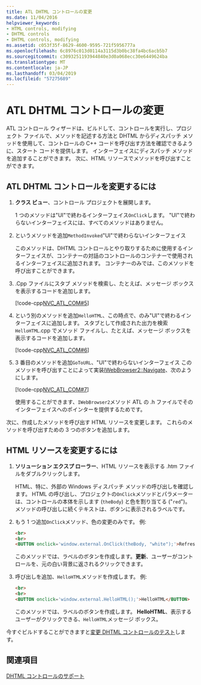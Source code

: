 ```yaml
---
title: ATL DHTML コントロールの変更
ms.date: 11/04/2016
helpviewer_keywords:
- HTML controls, modifying
- DHTML controls
- DHTML controls, modifying
ms.assetid: c053f35f-8629-4600-9595-721f5956777a
ms.openlocfilehash: 6c8976c013d0114a3115d3b0bc38fa4bc6acb5b7
ms.sourcegitcommit: c3093251193944840e3d0a068ecc30e6449624ba
ms.translationtype: MT
ms.contentlocale: ja-JP
ms.lasthandoff: 03/04/2019
ms.locfileid: "57275689"
---
```

# <a name="modifying-the-atl-dhtml-control"></a>ATL DHTML コントロールの変更

ATL コントロール ウィザードは、ビルドして、コントロールを実行し、プロジェクト ファイルで、メソッドを記述する方法と DHTML からディスパッチ メソッドを使用して、コントロールの C++ コードを呼び出す方法を確認できるように、スタート コードを提供します。 インターフェイスにディスパッチ メソッドを追加することができます。 次に、HTML リソースでメソッドを呼び出すことができます。

## <a name="to-modify-the-atl-dhtml-control"></a>ATL DHTML コントロールを変更するには

1. **クラス ビュー**、コントロール プロジェクトを展開します。

   1 つのメソッドは"UI"で終わるインターフェイス`OnClick`します。 "UI"で終わらないインターフェイスには、すべてのメソッドはありません。

1. というメソッドを追加`MethodInvoked`"UI"で終わらないインターフェイス

   このメソッドは、DHTML コントロールとやり取りするために使用するインターフェイスが、コンテナーの対話のコントロールのコンテナーで使用されるインターフェイスに追加されます。 コンテナーのみでは、このメソッドを呼び出すことができます。

1. .Cpp ファイルにスタブ メソッドを検索し、たとえば、メッセージ ボックスを表示するコードを追加します。

   [!code-cpp[NVC_ATL_COM#5](../atl/codesnippet/cpp/modifying-the-atl-dhtml-control_1.cpp)]

1. という別のメソッドを追加`HelloHTML`、この時点で、のみ"UI"で終わるインターフェイスに追加します。 スタブとして作成された出力を検索`HelloHTML`.cpp でメソッド ファイルし、たとえば、メッセージ ボックスを表示するコードを追加します。

   [!code-cpp[NVC_ATL_COM#6](../atl/codesnippet/cpp/modifying-the-atl-dhtml-control_2.cpp)]

1. 3 番目のメソッドを追加`GoToURL`、"UI"で終わらないインターフェイス このメソッドを呼び出すことによって実装[IWebBrowser2::Navigate](https://msdn.microsoft.com/library/aa752133.aspx)、次のようにします。

   [!code-cpp[NVC_ATL_COM#7](../atl/codesnippet/cpp/modifying-the-atl-dhtml-control_3.cpp)]

   使用することができます、`IWebBrowser2`メソッド ATL の .h ファイルでそのインターフェイスへのポインターを提供するためです。

次に、作成したメソッドを呼び出す HTML リソースを変更します。 これらのメソッドを呼び出すための 3 つのボタンを追加します。

## <a name="to-modify-the-html-resource"></a>HTML リソースを変更するには

1. **ソリューション エクスプ ローラー**、HTML リソースを表示する .htm ファイルをダブルクリックします。

   HTML、特に、外部の Windows ディスパッチ メソッドの呼び出しを確認します。 HTML の呼び出し、プロジェクトの`OnClick`メソッドとパラメーターは、コントロールの本体を示します (`theBody`) と色を割り当てる ("`red`")。 メソッドの呼び出しに続くテキストは、ボタンに表示されるラベルです。

1. もう 1 つ追加`OnClick`メソッド、色の変更のみです。 例:

    ```html
    <br>
    <br>
    <BUTTON onclick='window.external.OnClick(theBody, "white");'>Refresh</BUTTON>
    ```

   このメソッドでは、ラベルのボタンを作成します。**更新**、ユーザーがコントロールを、元の白い背景に返されるクリックできます。

1. 呼び出しを追加、`HelloHTML`メソッドを作成します。 例:

    ```html
    <br>
    <br>
    <BUTTON onclick='window.external.HelloHTML();'>HelloHTML</BUTTON>
    ```

   このメソッドでは、ラベルのボタンを作成します。 **HelloHTML**、表示するユーザーがクリックできる、`HelloHTML`メッセージ ボックス。

今すぐビルドすることができますと[変更 DHTML コントロールのテスト](../atl/testing-the-modified-atl-dhtml-control.md)します。

## <a name="see-also"></a>関連項目

[DHTML コントロールのサポート](../atl/atl-support-for-dhtml-controls.md)
